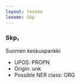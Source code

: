 ```yaml
---
layout: lexeme
lexeme: Skp
---
```


###  Skp₁

Suomen keskuspankki
* UPOS:  PROPN
* Origin:  unk
* Possible NER class:  ORG

